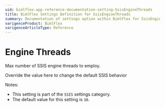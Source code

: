 ```yaml
---
uid: bimlflex-app-reference-documentation-setting-SsisEngineThreads
title: BimlFlex Settings Definition for SsisEngineThreads
summary: Documentation of settings option within BimlFlex for SsisEngineThreads
varigenceProduct: BimlFlex
varigenceArticleType: Reference
---
```


# Engine Threads

Max number of SSIS engine threads to employ.

Override the value here to change the default SSIS behavior

Notes:
* This setting is part of the `SSIS` settings category.
 * The default value for this setting is `10`.